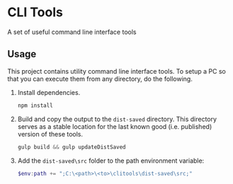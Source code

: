 # CLI Tools

A set of useful command line interface tools

## Usage

This project contains utility command line interface tools.  To setup a PC so
that you can execute them from any directory, do the following.

1. Install dependencies.

   ```powershell
   npm install
   ```

2. Build and copy the output to the `dist-saved` directory.  This directory
   serves as a stable location for the last known good (i.e. published) version
   of these tools.

   ```powershell
   gulp build && gulp updateDistSaved
   ```

3. Add the `dist-saved\src` folder to the path environment variable:

    ```powershell
    $env:path += ";C:\<path>\<to>\clitools\dist-saved\src;"
    ```
